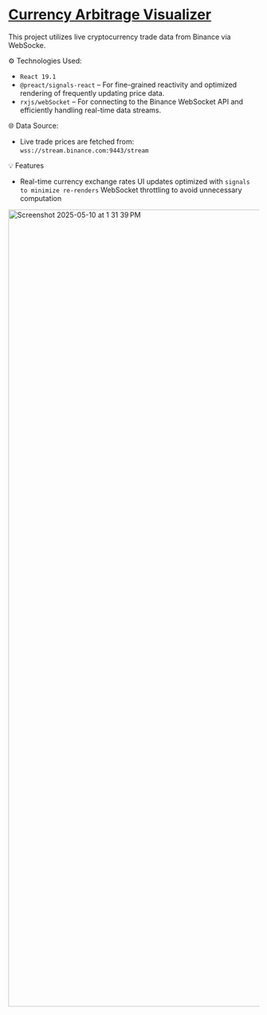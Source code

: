 # [Currency Arbitrage Visualizer](https://yelantsevv.github.io/Currency-table/)

This project utilizes live cryptocurrency trade data from Binance via WebSocke.

  ⚙️ Technologies Used:
 - `React 19.1`
 - `@preact/signals-react` – For fine-grained reactivity and optimized rendering of frequently updating price data.
 - `rxjs/webSocket` – For connecting to the Binance WebSocket API and efficiently handling real-time data streams.
   
 🌐 Data Source:
  - Live trade prices are fetched from:  `wss://stream.binance.com:9443/stream`
    
 💡 Features
 - Real-time currency exchange rates
UI updates optimized with `signals to minimize re-renders`
WebSocket throttling to avoid unnecessary computation
<img width="1598" alt="Screenshot 2025-05-10 at 1 31 39 PM" src="https://github.com/user-attachments/assets/fc6f1cfe-5e35-4462-90b0-a8ce0c03a067" />

